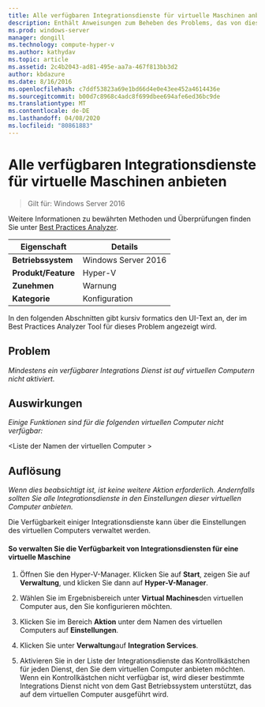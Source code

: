```yaml
---
title: Alle verfügbaren Integrationsdienste für virtuelle Maschinen anbieten
description: Enthält Anweisungen zum Beheben des Problems, das von dieser Best Practices Analyzer Regel gemeldet wird.
ms.prod: windows-server
manager: dongill
ms.technology: compute-hyper-v
ms.author: kathydav
ms.topic: article
ms.assetid: 2c4b2043-ad81-495e-aa7a-467f813bb3d2
author: kbdazure
ms.date: 8/16/2016
ms.openlocfilehash: c7ddf53823a69e1bd66d4e0e43ee452a4614436e
ms.sourcegitcommit: b00d7c8968c4adc8f699dbee694afe6ed36bc9de
ms.translationtype: MT
ms.contentlocale: de-DE
ms.lasthandoff: 04/08/2020
ms.locfileid: "80861883"
---
```

# <a name="offer-all-available-integration-services-to-virtual-machines"></a>Alle verfügbaren Integrationsdienste für virtuelle Maschinen anbieten

>Gilt für: Windows Server 2016

Weitere Informationen zu bewährten Methoden und Überprüfungen finden Sie unter [Best Practices Analyzer](https://go.microsoft.com/fwlink/?LinkId=122786).
  
|Eigenschaft|Details|  
|-|-|  
|**Betriebssystem**|Windows Server 2016|  
|**Produkt/Feature**|Hyper-V|  
|**Zunehmen**|Warnung|  
|**Kategorie**|Konfiguration|  
  
In den folgenden Abschnitten gibt kursiv formatics den UI-Text an, der im Best Practices Analyzer Tool für dieses Problem angezeigt wird.  
  
## <a name="issue"></a>Problem  
  
*Mindestens ein verfügbarer Integrations Dienst ist auf virtuellen Computern nicht aktiviert.*  
  
## <a name="impact"></a>Auswirkungen  
  
*Einige Funktionen sind für die folgenden virtuellen Computer nicht verfügbar:*  
  
\<Liste der Namen der virtuellen Computer >  
  
## <a name="resolution"></a>Auflösung  
  
*Wenn dies beabsichtigt ist, ist keine weitere Aktion erforderlich. Andernfalls sollten Sie alle Integrationsdienste in den Einstellungen dieser virtuellen Computer anbieten.*  
  
Die Verfügbarkeit einiger Integrationsdienste kann über die Einstellungen des virtuellen Computers verwaltet werden.   
  
#### <a name="to-manage-the-availability-of-integration-services-to-a-virtual-machine"></a>So verwalten Sie die Verfügbarkeit von Integrationsdiensten für eine virtuelle Maschine  
  
1.  Öffnen Sie den Hyper-V-Manager. Klicken Sie auf **Start**, zeigen Sie auf **Verwaltung**, und klicken Sie dann auf **Hyper-V-Manager**.  
  
2.  Wählen Sie im Ergebnisbereich unter **Virtual Machines**den virtuellen Computer aus, den Sie konfigurieren möchten.  
  
3.  Klicken Sie im Bereich **Aktion** unter dem Namen des virtuellen Computers auf **Einstellungen**.  
  
4.  Klicken Sie unter **Verwaltung**auf **Integration Services**.  
  
5.  Aktivieren Sie in der Liste der Integrationsdienste das Kontrollkästchen für jeden Dienst, den Sie dem virtuellen Computer anbieten möchten. Wenn ein Kontrollkästchen nicht verfügbar ist, wird dieser bestimmte Integrations Dienst nicht von dem Gast Betriebssystem unterstützt, das auf dem virtuellen Computer ausgeführt wird.  
  


